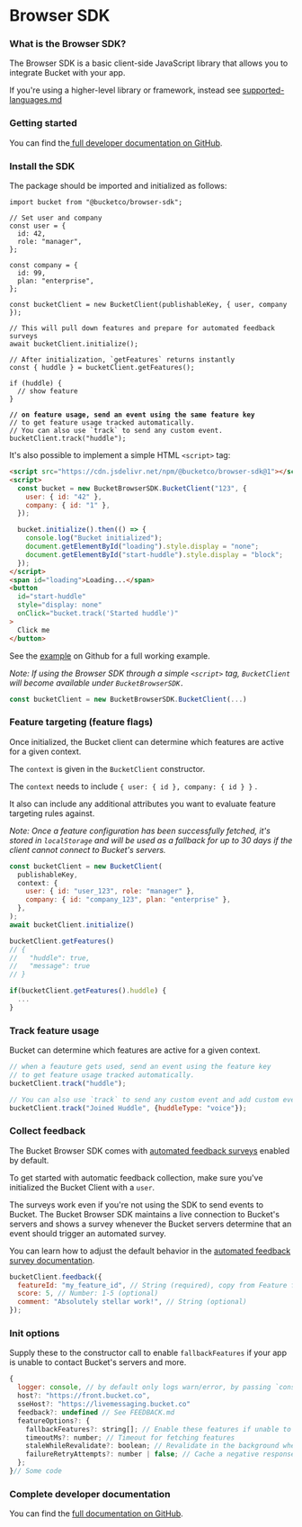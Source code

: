 # Browser SDK

### What is the Browser SDK?

The Browser SDK is a basic client-side JavaScript library that allows you to integrate Bucket with your app.&#x20;

If you're using a higher-level library or framework, instead see [supported-languages.md](supported-languages.md "mention")

### Getting started

You can find the[ full developer documentation on GitHub](https://github.com/bucketco/bucket-javascript-sdk/tree/main/packages/browser-sdk).

### Install the SDK

The package should be imported and initialized as follows:

<pre class="language-typescript"><code class="lang-typescript">import bucket from "@bucketco/browser-sdk";

// Set user and company
const user = {
  id: 42,
  role: "manager",
};

const company = {
  id: 99,
  plan: "enterprise",
};

const bucketClient = new BucketClient(publishableKey, { user, company });

// This will pull down features and prepare for automated feedback surveys
await bucketClient.initialize();

// After initialization, `getFeatures` returns instantly
const { huddle } = bucketClient.getFeatures();

if (huddle) {
  // show feature
}

<strong>// on feature usage, send an event using the same feature key
</strong>// to get feature usage tracked automatically.
// You can also use `track` to send any custom event.
bucketClient.track("huddle");
</code></pre>

It's also possible to implement a simple HTML `<script>` tag:&#x20;

```html
<script src="https://cdn.jsdelivr.net/npm/@bucketco/browser-sdk@1"></script>
<script>
  const bucket = new BucketBrowserSDK.BucketClient("123", {
    user: { id: "42" },
    company: { id: "1" },
  });

  bucket.initialize().then(() => {
    console.log("Bucket initialized");
    document.getElementById("loading").style.display = "none";
    document.getElementById("start-huddle").style.display = "block";
  });
</script>
<span id="loading">Loading...</span>
<button
  id="start-huddle"
  style="display: none"
  onClick="bucket.track('Started huddle')"
>
  Click me
</button>
```

See the [example](https://github.com/bucketco/bucket-javascript-sdk/blob/main/packages/browser-sdk/example/browser.html) on Github for a full working example.

_Note: If using the Browser SDK through a simple `<script>` tag, `BucketClient` will become available  under `BucketBrowserSDK.`_

```typescript
const bucketClient = new BucketBrowserSDK.BucketClient(...)
```

### Feature targeting (feature flags)

Once initialized, the Bucket client can determine which features are active for a given context.&#x20;

The `context` is given in the `BucketClient` constructor.

The `context` needs to include `{ user: { id }, company: { id } }` .&#x20;

It also can include any additional attributes you want to evaluate feature targeting rules against.&#x20;

_Note: Once a feature configuration has been successfully fetched, it's stored in `localStorage` and will be used as a fallback for up to 30 days if the client cannot connect to Bucket's servers._

```javascript
const bucketClient = new BucketClient(
  publishableKey,
  context: {
    user: { id: "user_123", role: "manager" },
    company: { id: "company_123", plan: "enterprise" },
  },
);
await bucketClient.initialize()

bucketClient.getFeatures()
// {
//   "huddle": true,
//   "message": true
// }

if(bucketClient.getFeatures().huddle) {
  ...
}
```

### Track feature usage

Bucket can determine which features are active for a given context.&#x20;

```javascript
// when a feauture gets used, send an event using the feature key
// to get feature usage tracked automatically.
bucketClient.track("huddle");

// You can also use `track` to send any custom event and add custom event attributes
bucketClient.track("Joined Huddle", {huddleType: "voice"});
```

### Collect feedback

The Bucket Browser SDK comes with [automated feedback surveys](../product-handbook/automated-feedback-surveys.md) enabled by default.

To get started with automatic feedback collection, make sure you've initialized the Bucket Client with a `user`.

The surveys work even if you're not using the SDK to send events to Bucket. The Bucket Browser SDK maintains a live connection to Bucket's servers and shows a survey whenever the Bucket servers determine that an event should trigger an automated survey.

You can learn how to adjust the default behavior in the [automated feedback survey documentation](../product-handbook/automated-feedback-surveys.md).

```javascript
bucketClient.feedback({
  featureId: "my_feature_id", // String (required), copy from Feature feedback tab
  score: 5, // Number: 1-5 (optional)
  comment: "Absolutely stellar work!", // String (optional)
});
```

### Init options

Supply these to the constructor call to enable `fallbackFeatures` if your app is unable to contact Bucket's servers and more.&#x20;

```javascript
{
  logger: console, // by default only logs warn/error, by passing `console` you'll log everything
  host?: "https://front.bucket.co",
  sseHost?: "https://livemessaging.bucket.co"
  feedback?: undefined // See FEEDBACK.md
  featureOptions?: {
    fallbackFeatures?: string[]; // Enable these features if unable to contact bucket.co
    timeoutMs?: number; // Timeout for fetching features
    staleWhileRevalidate?: boolean; // Revalidate in the background when cached features turn stale to avoid latency in the UI
    failureRetryAttempts?: number | false; // Cache a negative response after `failureRetryAttempts` attempts to avoid latency in the UI
  };
}// Some code
```

### Complete developer documentation

You can find the [full documentation on GitHub](https://github.com/bucketco/bucket-javascript-sdk/tree/main/packages/browser-sdk).
